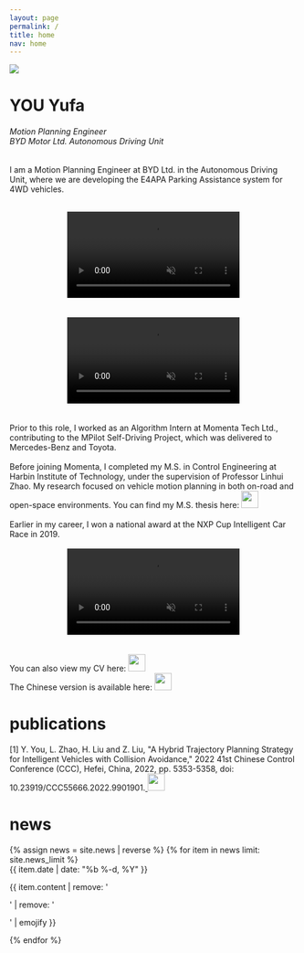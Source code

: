 ```yaml
---
layout: page
permalink: /
title: home
nav: home
---
```


<div class="text-center mt-5">
  <img class="profile-img" src="{{ 'prof_pic.jpeg' | prepend: '/assets/img/' | prepend: site.baseurl }}">
</div>

<div class="col mt-4">
  <h1 class="title text-center font-weight-bold">YOU Yufa</h1>
  <div class="row mt-3 mb-3">
    <div class="col">
      <h6 class="mt-1 text-center text-sm-center" style="font-stretch: ultra-condensed;">
        Motion Planning Engineer<br/>
        BYD Motor Ltd. Autonomous Driving Unit
      </h6>
    </div>
    <!-- <div class="col-sm-6">
      <h6 class="mt-1 text-left text-sm-right" style="font-stretch: ultra-condensed;">
        <a style="color: rgb(60, 72, 88);" href="http://www.ml.cmu.edu/" target="_blank">Principal Researcher</a><br/>
        <a style="color: rgb(60, 72, 88);" href="http://www.cs.cmu.edu/" target="_blank">Semantic Machines</a><br/>
        <a style="color: rgb(60, 72, 88);" href="http://www.cmu.edu/" target="_blank">Microsoft</a>
      </h6>
    </div>
    <div class="col-sm-6">
      <h6 class="mt-1 text-left text-sm-left" style="font-stretch: ultra-condensed;">
        Berkeley Way West, Floor 7<br/>
        1919 Shattuck Ave<br/>
        Berkeley, CA, 94704
      </h6>
    </div> -->
  </div>
</div>

<!-- Introduction -->

<div class="col text-justify p-0">

  I am a Motion Planning Engineer at BYD Ltd. in the Autonomous Driving Unit, where we are developing the E4APA Parking Assistance system for 4WD vehicles.
  <br/><br/>
  <div style="text-align: center;">
    <video width="60%" height="auto" controls muted>  
      <source src="assets/vid/e4apa-plot.mp4" type="video/mp4">  
    </video>
  </div>
  <br/><br/>
  <div style="text-align: center;">
    <video width="60%" height="auto" controls muted>  
      <source src="assets/vid/e4apa-race.mp4" type="video/mp4">  
    </video>
  </div>
  <br/><br/>
  Prior to this role, I worked as an Algorithm Intern at Momenta Tech Ltd., contributing to the MPilot Self-Driving Project, which was delivered to Mercedes-Benz and Toyota.
  <br/><br/>
  Before joining Momenta, I completed my M.S. in Control Engineering at Harbin Institute of Technology, under the supervision of Professor Linhui Zhao. My research focused on vehicle motion planning in both on-road and open-space environments. You can find my M.S. thesis here: 
  <a class="ml-auto mr-2" href="/assets/pdf/thesis.pdf" target="_blank">
    <img height="30px" src="/assets/img/pdf_icon.svg"></a>
  <br/><br/>
  Earlier in my career, I won a national award at the NXP Cup Intelligent Car Race in 2019.
  <br/><br/>
  <div style="text-align: center;">
    <video width="60%" height="auto" controls muted>  
      <source src="assets/vid/race.mp4" type="video/mp4">  
    </video>
  </div>
  <br/><br/>
  You can also view my CV here: 
  <a class="ml-auto mr-2" href="/assets/pdf/cv_en.pdf" target="_blank">
    <img height="30px" src="/assets/img/pdf_icon.svg"></a>
  <br/> 
  The Chinese version is available here: 
  <a class="ml-auto mr-2" href="/assets/pdf/cv_cn.pdf" target="_blank">
    <img height="30px" src="/assets/img/pdf_icon.svg"></a>
</div>

<!-- News -->
<div class="news mt-3 p-0">
  <h1 class="title mb-4 p-0">publications</h1>
  [1] Y. You, L. Zhao, H. Liu and Z. Liu, "A Hybrid Trajectory Planning Strategy for Intelligent Vehicles with Collision Avoidance," 2022 41st Chinese Control Conference (CCC), Hefei, China, 2022, pp. 5353-5358, doi: 10.23919/CCC55666.2022.9901901.<a class="ml-auto mr-2" href="/assets/pdf/ccc.pdf" target="_blank">
    <img height="30px" src="/assets/img/pdf_icon.svg"></a>
</div>

<!-- News -->
<div class="news mt-3 p-0">
  <h1 class="title mb-4 p-0">news</h1>
  {% assign news = site.news | reverse %}
  {% for item in news limit: site.news_limit %}
    <div class="row p-0">
      <div class="col-sm-2 p-0">
        <span class="badge black font-weight-bold text-uppercase align-middle date ml-3">
          {{ item.date | date: "%b %-d, %Y" }}
        </span>
      </div>
      <div class="col-sm-10 mt-2 mt-sm-0 ml-3 ml-md-0 p-0 font-weight-light text">
        <p>{{ item.content | remove: '<p>' | remove: '</p>' | emojify }}</p>
      </div>
    </div>
  {% endfor %}
</div>
